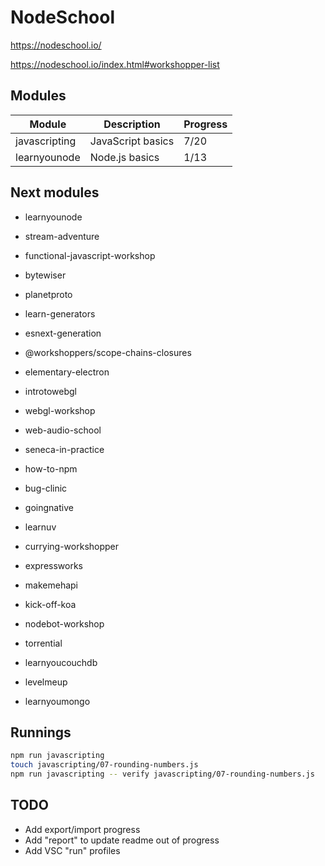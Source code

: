 # NodeSchool

https://nodeschool.io/

https://nodeschool.io/index.html#workshopper-list

## Modules

| Module        | Description       | Progress |
|---------------|-------------------|----------|
| javascripting | JavaScript basics | 7/20     |
| learnyounode  | Node.js basics    | 1/13     |

## Next modules

- learnyounode
- stream-adventure
- functional-javascript-workshop
- bytewiser
- planetproto
- learn-generators
- esnext-generation
- @workshoppers/scope-chains-closures

- elementary-electron
- introtowebgl
- webgl-workshop
- web-audio-school
- seneca-in-practice

- how-to-npm
- bug-clinic
- goingnative
- learnuv
- currying-workshopper

- expressworks
- makemehapi
- kick-off-koa
- nodebot-workshop
- torrential

- learnyoucouchdb
- levelmeup
- learnyoumongo

## Runnings

```bash
npm run javascripting
touch javascripting/07-rounding-numbers.js
npm run javascripting -- verify javascripting/07-rounding-numbers.js
```

## TODO

- Add export/import progress
- Add "report" to update readme out of progress
- Add VSC "run" profiles
